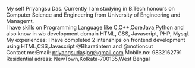 My self Priyangsu Das. Currently I am studying in B.Tech honours on Computer Science and Engineering from University of Engineering and Managemt.
<br>
I have skills on Programming Language like C,C++,CoreJava,Python and also know in wb development domain HTML, CSS, Javascript, PHP, Mysql.
<br>
My experiences: I have completed 2 intenships on frontend development using HTML,CSS,Javascript @Bharatintern and @motioncut
<br>
Contact me:Email: priyangsudasjpg@gmail.com  Mobile.no: 9832162791  Residential adress: NewTown,Kolkata-700135,West Bengal

